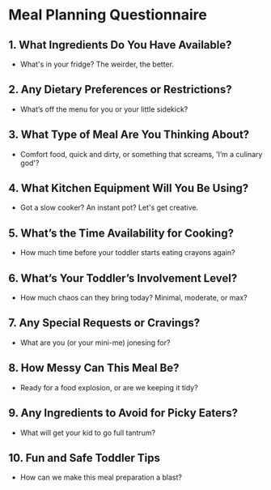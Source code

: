 # Meal Planning Questionnaire

## 1. What Ingredients Do You Have Available?
- What's in your fridge? The weirder, the better.

## 2. Any Dietary Preferences or Restrictions?
- What’s off the menu for you or your little sidekick?

## 3. What Type of Meal Are You Thinking About?
- Comfort food, quick and dirty, or something that screams, 'I’m a culinary god'?

## 4. What Kitchen Equipment Will You Be Using?
- Got a slow cooker? An instant pot? Let's get creative.

## 5. What’s the Time Availability for Cooking?
- How much time before your toddler starts eating crayons again?

## 6. What’s Your Toddler’s Involvement Level?
- How much chaos can they bring today? Minimal, moderate, or max?

## 7. Any Special Requests or Cravings?
- What are you (or your mini-me) jonesing for?

## 8. How Messy Can This Meal Be?
- Ready for a food explosion, or are we keeping it tidy?

## 9. Any Ingredients to Avoid for Picky Eaters?
- What will get your kid to go full tantrum?

## 10. Fun and Safe Toddler Tips
- How can we make this meal preparation a blast?
